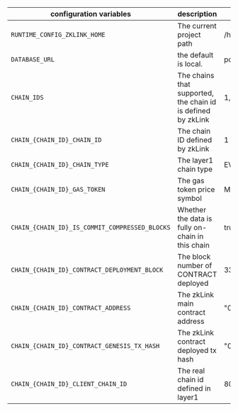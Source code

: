 
| configuration variables                        | description                                                  | example                                                              |
|------------------------------------------------|--------------------------------------------------------------|----------------------------------------------------------------------|
| `RUNTIME_CONFIG_ZKLINK_HOME`                   | The current project path                                     | /home/xxx_user/recover_state_server                                  |
| `DATABASE_URL`                                 | the default is local.                                        | postgres://user:passwd@localhost/plasma                              |
| `CHAIN_IDS`                                    | The chains that supported, the chain id is defined by zkLink | 1,2                                                                  |
| `CHAIN_{CHAIN_ID}_CHAIN_ID`                    | The chain ID defined by zkLink                               | 1                                                                    |
| `CHAIN_{CHAIN_ID}_CHAIN_TYPE`                  | The layer1 chain type                                        | EVM                                                                  |
| `CHAIN_{CHAIN_ID}_GAS_TOKEN`                   | The gas token price symbol                                   | MATIC                                                                |
| `CHAIN_{CHAIN_ID}_IS_COMMIT_COMPRESSED_BLOCKS` | Whether the data is fully on-chain in this chain             | true                                                                 |
| `CHAIN_{CHAIN_ID}_CONTRACT_DEPLOYMENT_BLOCK`   | The block number of CONTRACT deployed                        | 33377564                                                             |
| `CHAIN_{CHAIN_ID}_CONTRACT_ADDRESS`            | The zkLink main contract address                             | "0x517aa9dec0E297B744aC7Ac8ddd8B127c1993055"                         |
| `CHAIN_{CHAIN_ID}_CONTRACT_GENESIS_TX_HASH`    | The zkLink contract deployed tx hash                         | "0x5c576039ffefce307ffbc5556899ee0772efcf2046051cc4fe9ca633987061ca" |
| `CHAIN_{CHAIN_ID}_CLIENT_CHAIN_ID`             | The real chain id defined in layer1                          | 80001                                                                |
